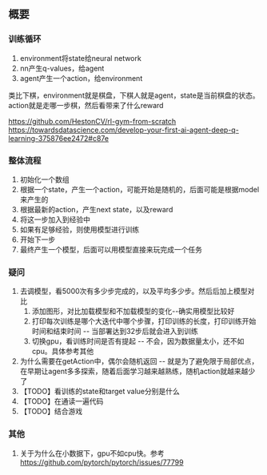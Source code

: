 ## 概要

### 训练循环
1. environment将state给neural network
2. nn产生q-values，给agent
3. agent产生一个action，给environment

类比下棋，environment就是棋盘，下棋人就是agent，state是当前棋盘的状态。
action就是走哪一步棋，然后看带来了什么reward

https://github.com/HestonCV/rl-gym-from-scratch
https://towardsdatascience.com/develop-your-first-ai-agent-deep-q-learning-375876ee2472#c87e

### 整体流程
1. 初始化一个数组
2. 根据一个state，产生一个action，可能开始是随机的，后面可能是根据model来产生的
3. 根据最新的action，产生next state，以及reward
4. 将这一步加入到经验中
5. 如果有足够经验，则使用模型进行训练
6. 开始下一步
7. 最终产生一个模型，后面可以用模型直接来玩完成一个任务

### 疑问
1. 去调模型，看5000次有多少步完成的，以及平均多少步。然后后加上模型对比
   1. 添加图形，对比加载模型和不加载模型的变化--确实用模型比较好
   2. 打印每次训练是哪个大迭代中哪个步骤，打印训练的长度，打印训练开始时间和结束时间 -- 当部署达到32步后就会进入到训练
   3. 切换gpu，看训练时间是否有提起 -- 不会，因为数据量太小，还不如cpu。具体参考其他
2. 为什么需要在getAction中，偶尔会随机返回 -- 就是为了避免限于局部优点，在早期让agent多多探索，随着后面学习越来越熟练，随机action就越来越少了
3. 【TODO】看训练的state和target value分别是什么
4. 【TODO】在通读一遍代码
5. 【TODO】结合游戏

### 其他
1. 关于为什么在小数据下，gpu不如cpu快。参考 https://github.com/pytorch/pytorch/issues/77799